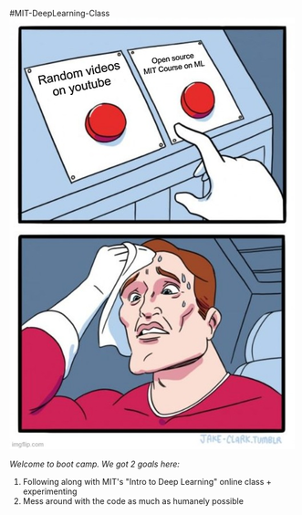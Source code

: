 #MIT-DeepLearning-Class
![Get Excited!!!](/quality_meme.jpg)

*Welcome to boot camp. We got 2 goals here:*
1. Following along with MIT's "Intro to Deep Learning" online class + experimenting
2. Mess around with the code as much as humanely possible
